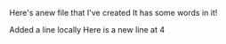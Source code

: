 Here's anew file that I've created
It has some words in it!

Added a line locally
Here is a new line at 4